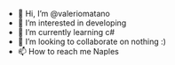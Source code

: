 - 👋 Hi, I’m @valeriomatano
- 👀 I’m interested in developing 
- 🌱 I’m currently learning c#
- 💞️ I’m looking to collaborate on  nothing :)
- 📫 How to reach me Naples

<!---
valeriomatano/valeriomatano is a ✨ special ✨ repository because its `README.md` (this file) appears on your GitHub profile.
You can click the Preview link to take a look at your changes.
--->
